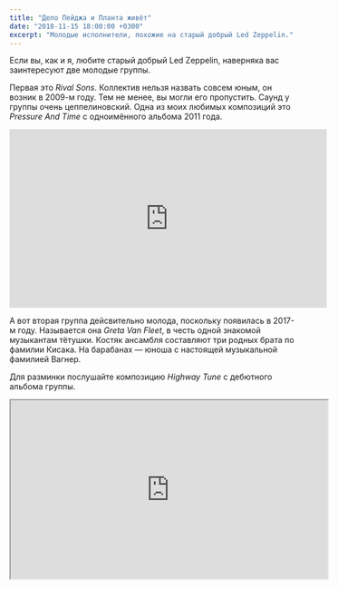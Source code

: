 ```yaml
---
title: "Дело Пейджа и Планта живёт"
date: "2018-11-15 18:00:00 +0300"
excerpt: "Молодые исполнители, похожие на старый добрый Led Zeppelin."
---
```


Если вы, как и я, любите старый добрый Led Zeppelin, наверняка вас заинтересуют две молодые группы.

Первая это *Rival Sons*. Коллектив нельзя назвать совсем юным, он возник в 2009-м году. Тем не менее, вы могли его пропустить.
Саунд у группы очень цеппелиновский. Одна из моих любимых композиций это *Pressure And Time* с одноимённого альбома 2011 года.

<div class="video-wrapper">
  <iframe width="560" height="315" src="https://www.youtube.com/embed/e1MaDYbECSg" frameborder="0" allow="accelerometer; autoplay; encrypted-media; gyroscope; picture-in-picture" allowfullscreen></iframe>
</div>

А вот вторая группа дейсвительно молода, поскольку появилась в 2017-м году. Называется она *Greta Van Fleet*, в честь одной знакомой музыкантам тётушки. Костяк ансамбля составляют три родных брата
по фамилии Кисака. На барабанах&nbsp;&mdash; юноша с настоящей музыкальной фамилией Вагнер.

Для разминки послушайте композицию *Highway Tune* с дебютного альбома группы.

<div class="video-wrapper">
  <iframe width="560" height="315" src="https://www.youtube.com/embed/aJg4OJxp-co" allow="accelerometer; autoplay; encrypted-media; gyroscope; picture-in-picture" allowfullscreen></iframe>
</div>